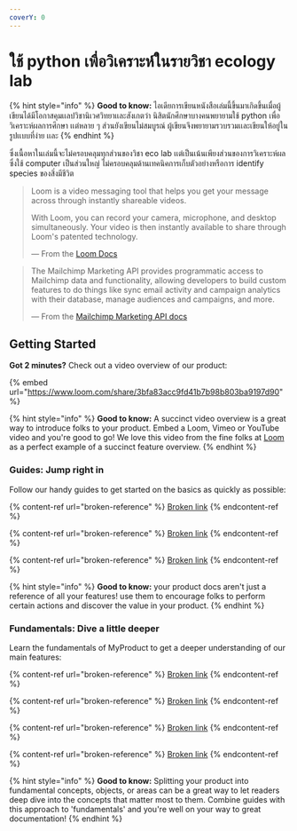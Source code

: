 ```yaml
---
coverY: 0
---
```


# ใช้ python เพื่อวิเคราะห์ในรายวิชา ecology lab

{% hint style="info" %}
**Good to know:** ไอเดียการเขียนหนังสือเล่มนี้ขึ้นมาเกิดขึ้นเมื่อผู้เขียนได้มีโอกาสคุมเเลปวิชานิเวศวิทยาเเละสังเกตว่า นิสิตนักศึกษาบางคนพยายามใช้ python เพื่อวิเคราะห์ผลการศึกษา เเต่หลาย ๆ ส่วนยังเขียนไม่สมบูรณ์ ผู้เขียนจึงพยายามรวบรวมเเละเขียนให้อยู่ในรูปเเบบที่ง่าย เเละ
{% endhint %}

ซึ่งเนื้อหาในเล่มนี้จะไม่ครอบคลุมทุกส่วนของวิชา eco lab เเต่เป็นเน้นเพียงส่วนของการวิเคราะห์ผล ซึ่งใช้ computer เป็นส่วนใหญ่ ไม่ครอบคลุมด้านเทคนิคการเก็บตัวอย่างหรือการ identify species ของสิ่งมีชีวิต

> Loom is a video messaging tool that helps you get your message across through instantly shareable videos.
>
> With Loom, you can record your camera, microphone, and desktop simultaneously. Your video is then instantly available to share through Loom's patented technology.
>
> — From the [Loom Docs](https://support.loom.com/hc/en-us/articles/360002158057-What-is-Loom-)

> The Mailchimp Marketing API provides programmatic access to Mailchimp data and functionality, allowing developers to build custom features to do things like sync email activity and campaign analytics with their database, manage audiences and campaigns, and more.
>
> — From the [Mailchimp Marketing API docs](https://mailchimp.com/developer/marketing/docs/fundamentals/)

## Getting Started

**Got 2 minutes?** Check out a video overview of our product:

{% embed url="https://www.loom.com/share/3bfa83acc9fd41b7b98b803ba9197d90" %}

{% hint style="info" %}
**Good to know:** A succinct video overview is a great way to introduce folks to your product. Embed a Loom, Vimeo or YouTube video and you're good to go! We love this video from the fine folks at [Loom](https://loom.com) as a perfect example of a succinct feature overview.
{% endhint %}

### Guides: Jump right in

Follow our handy guides to get started on the basics as quickly as possible:

{% content-ref url="broken-reference" %}
[Broken link](broken-reference)
{% endcontent-ref %}

{% content-ref url="broken-reference" %}
[Broken link](broken-reference)
{% endcontent-ref %}

{% content-ref url="broken-reference" %}
[Broken link](broken-reference)
{% endcontent-ref %}

{% hint style="info" %}
**Good to know:** your product docs aren't just a reference of all your features! use them to encourage folks to perform certain actions and discover the value in your product.
{% endhint %}

### Fundamentals: Dive a little deeper

Learn the fundamentals of MyProduct to get a deeper understanding of our main features:

{% content-ref url="broken-reference" %}
[Broken link](broken-reference)
{% endcontent-ref %}

{% content-ref url="broken-reference" %}
[Broken link](broken-reference)
{% endcontent-ref %}

{% content-ref url="broken-reference" %}
[Broken link](broken-reference)
{% endcontent-ref %}

{% content-ref url="broken-reference" %}
[Broken link](broken-reference)
{% endcontent-ref %}

{% hint style="info" %}
**Good to know:** Splitting your product into fundamental concepts, objects, or areas can be a great way to let readers deep dive into the concepts that matter most to them. Combine guides with this approach to 'fundamentals' and you're well on your way to great documentation!
{% endhint %}
